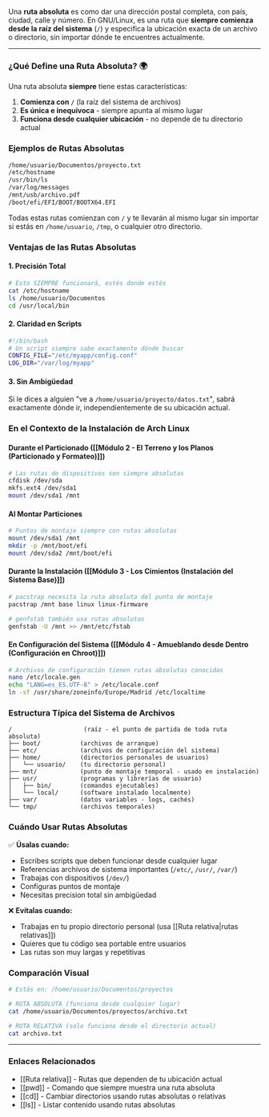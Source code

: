 Una **ruta absoluta** es como dar una dirección postal completa, con país, ciudad, calle y número. En GNU/Linux, es una ruta que **siempre comienza desde la raíz del sistema** (`/`) y especifica la ubicación exacta de un archivo o directorio, sin importar dónde te encuentres actualmente.

---
### ¿Qué Define una Ruta Absoluta? 🌍
Una ruta absoluta **siempre** tiene estas características:
1. **Comienza con `/`** (la raíz del sistema de archivos)
2. **Es única e inequívoca** - siempre apunta al mismo lugar
3. **Funciona desde cualquier ubicación** - no depende de tu directorio actual

### Ejemplos de Rutas Absolutas
```bash
/home/usuario/Documentos/proyecto.txt
/etc/hostname
/usr/bin/ls
/var/log/messages
/mnt/usb/archivo.pdf
/boot/efi/EFI/BOOT/BOOTX64.EFI
```

Todas estas rutas comienzan con `/` y te llevarán al mismo lugar sin importar si estás en `/home/usuario`, `/tmp`, o cualquier otro directorio.

### Ventajas de las Rutas Absolutas
#### **1. Precisión Total**
```bash
# Esto SIEMPRE funcionará, estés donde estés
cat /etc/hostname
ls /home/usuario/Documentos
cd /usr/local/bin
```

#### **2. Claridad en Scripts**
```bash
#!/bin/bash
# Un script siempre sabe exactamente dónde buscar
CONFIG_FILE="/etc/myapp/config.conf"
LOG_DIR="/var/log/myapp"
```

#### **3. Sin Ambigüedad**
Si le dices a alguien "ve a `/home/usuario/proyecto/datos.txt`", sabrá exactamente dónde ir, independientemente de su ubicación actual.

### En el Contexto de la Instalación de Arch Linux

#### **Durante el Particionado ([[Módulo 2 - El Terreno y los Planos (Particionado y Formateo)]])**
```bash
# Las rutas de dispositivos son siempre absolutas
cfdisk /dev/sda
mkfs.ext4 /dev/sda1
mount /dev/sda1 /mnt
```

#### **Al Montar Particiones**
```bash
# Puntos de montaje siempre con rutas absolutas
mount /dev/sda1 /mnt
mkdir -p /mnt/boot/efi
mount /dev/sda2 /mnt/boot/efi
```

#### **Durante la Instalación ([[Módulo 3 - Los Cimientos (Instalación del Sistema Base)]])**
```bash
# pacstrap necesita la ruta absoluta del punto de montaje
pacstrap /mnt base linux linux-firmware

# genfstab también usa rutas absolutas
genfstab -U /mnt >> /mnt/etc/fstab
```

#### **En Configuración del Sistema ([[Módulo 4 - Amueblando desde Dentro (Configuración en Chroot)]])**
```bash
# Archivos de configuración tienen rutas absolutas conocidas
nano /etc/locale.gen
echo "LANG=es_ES.UTF-8" > /etc/locale.conf
ln -sf /usr/share/zoneinfo/Europe/Madrid /etc/localtime
```

### Estructura Típica del Sistema de Archivos
```
/                    (raíz - el punto de partida de toda ruta absoluta)
├── boot/           (archivos de arranque)
├── etc/            (archivos de configuración del sistema)
├── home/           (directorios personales de usuarios)
│   └── usuario/    (tu directorio personal)
├── mnt/            (punto de montaje temporal - usado en instalación)
├── usr/            (programas y librerías de usuario)
│   ├── bin/        (comandos ejecutables)
│   └── local/      (software instalado localmente)
├── var/            (datos variables - logs, cachés)
└── tmp/            (archivos temporales)
```

### Cuándo Usar Rutas Absolutas
✅ **Úsalas cuando:**
- Escribes scripts que deben funcionar desde cualquier lugar
- Referencias archivos de sistema importantes (`/etc/`, `/usr/`, `/var/`)
- Trabajas con dispositivos (`/dev/`)
- Configuras puntos de montaje
- Necesitas precision total sin ambigüedad

❌ **Evítalas cuando:**
- Trabajas en tu propio directorio personal (usa [[Ruta relativa|rutas relativas]])
- Quieres que tu código sea portable entre usuarios
- Las rutas son muy largas y repetitivas

### Comparación Visual
```bash
# Estás en: /home/usuario/Documentos/proyectos

# RUTA ABSOLUTA (funciona desde cualquier lugar)
cat /home/usuario/Documentos/proyectos/archivo.txt

# RUTA RELATIVA (solo funciona desde el directorio actual)
cat archivo.txt
```

---
### Enlaces Relacionados
- [[Ruta relativa]] - Rutas que dependen de tu ubicación actual
- [[pwd]] - Comando que siempre muestra una ruta absoluta
- [[cd]] - Cambiar directorios usando rutas absolutas o relativas
- [[ls]] - Listar contenido usando rutas absolutas